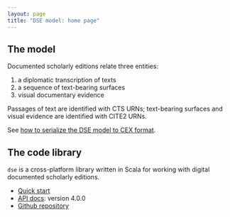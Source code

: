 ```yaml
---
layout: page
title: "DSE model: home page"
---
```



## The model


Documented scholarly editions relate three entities:

1. a diplomatic transcription of texts
2. a sequence of text-bearing surfaces
3. visual documentary evidence

Passages of text are identified with CTS URNs;  text-bearing surfaces and visual evidence are identified with CITE2 URNs.

See [how to serialize the DSE model to CEX format](cex).


## The code library

`dse` is a cross-platform library written in Scala for working with digital documented scholarly editions.

-   [Quick start](quick)
-   [API docs](api/edu/holycross/shot/dse/index.html): version 4.0.0
-   [Github repository](https://github.com/cite-architecture/dse)
